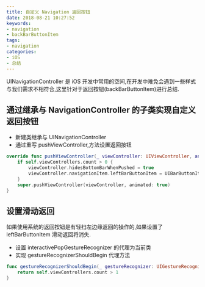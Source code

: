```yaml
---
title: 自定义 Navigation 返回按钮
date: 2018-08-21 10:27:52
keywords:
- navigation
- backBarButtonItem
tags:
- navigation
categories:
- iOS
- 总结
---
```

UINavigationController 是 iOS 开发中常用的空间,在开发中难免会遇到一些样式与我们需求不相符合,这里针对于返回按钮(backBarButtonItem)进行总结.
<!-- more -->
## 通过继承与 NavigationController 的子类实现自定义返回按钮
* 新建类继承与 UINavigationController
* 通过重写 pushViewController,方法设置返回按钮
```swift
override func pushViewController(_ viewController: UIViewController, animated: Bool) {
    if self.viewControllers.count > 0 {
        viewController.hidesBottomBarWhenPushed = true
        viewController.navigationItem.leftBarButtonItem = UIBarButtonItem(image: UIImage(named: "icon_nav_back")?.withRenderingMode(.alwaysOriginal), style: .plain, target: self, action: #selector(back))
    }
    super.pushViewController(viewController, animated: true)
}
```
## 设置滑动返回
如果使用系统的返回按钮是有轻扫左边缘返回的操作的,如果设置了 leftBarButtonItem 滑动返回将消失.
* 设置 interactivePopGestureRecognizer 的代理为当前类
* 实现 gestureRecognizerShouldBegin 代理方法
```swift
func gestureRecognizerShouldBegin(_ gestureRecognizer: UIGestureRecognizer) -> Bool {
    return self.viewControllers.count > 1
}
```


